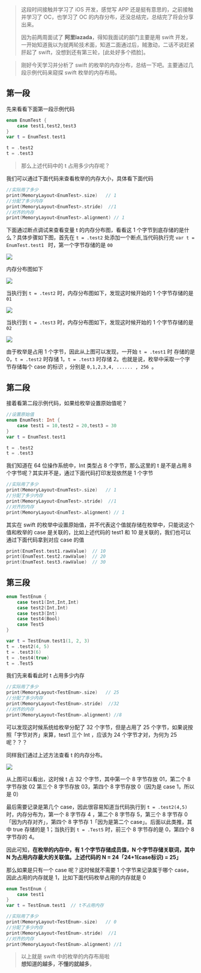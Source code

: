 
> 这段时间接触并学习了 iOS 开发，感觉写 APP 还是挺有意思的，之前接触并学习了 OC，也学习了 OC 的内存分布，还没总结完，总结完了将会分享出来。
> 
> 因为前两周面试了 **阿里lazada**，得知我面试的部门主要是用 swift 开发，一开始知道我以为就两轮技术面，知道二面通过后，贼激动，二话不说赶紧肝起了 swift，没想到还有第三轮，[此处好多个捂脸]。

> 刚好今天学习并分析了 swift 的枚举的内存分布，总结一下吧。主要通过几段示例代码来窥探 swift 枚举的内存布局。


## 第一段

先来看看下面第一段示例代码

```swift
enum EnumTest {
    case test1,test2,test3
}
var t = EnumTest.test1   

t = .test2
t = .test3
```

> 那么上述代码中的 t 占用多少内存呢？

我们可以通过下面代码来查看枚举的内存大小，具体看下面代码

```swift
//实际用了多少
print(MemoryLayout<EnumTest>.size)   // 1
//分配了多少内存
print(MemoryLayout<EnumTest>.stride)  //1
//对齐的内存
print(MemoryLayout<EnumTest>.alignment) // 1
```

下面通过断点调试来查看变量 t 的内存分布图，看看这 1 个字节到底存储的是什么？具体步骤如下图，首先在 `t = .test2` 处添加一个断点,当代码执行完 `var t = EnumTest.test1 ` 时，第一个字节存储的是 `00`

![](https://cdn.jsdelivr.net/gh/kendall-cpp/blogPic@main/blog-img-01/枚举内存分布01.5jc9pinzlww0.png)

内存分布图如下

![](https://cdn.jsdelivr.net/gh/kendall-cpp/blogPic@main/blog-img-01/枚举内存分布02.2gj73y02b7rw.png)

当执行到 `t = .test2` 时，内存分布图如下，发现这时候开始的 1 个字节存储的是 `01`

![](https://cdn.jsdelivr.net/gh/kendall-cpp/blogPic@main/blog-img-01/枚举内存分布03.h1cjjsue14o.png)

当执行到 `t = .test3` 时，内存分布图如下，发现这时候开始的 1 个字节存储的是 `02`

![](https://cdn.jsdelivr.net/gh/kendall-cpp/blogPic@main/blog-img-01/枚举内存分布04.3f3omifpcug0.png)

由于枚举是占用 1 个字节，因此从上图可以发现，一开始 `t = .test1` 时 存储的是 0，`t = .test2` 时存储 1，`t = .test3` 时存储 2。也就是说，枚举中采取一个字节存储每个 case 的标识 ，分别是 `0,1,2,3,4, ...... , 256 `。

## 第二段

接着看第二段示例代码，如果给枚举设置原始值呢？

```swift
//设置原始值
enum EnumTest: Int {
    case test1 = 10,test2 = 20,test3 = 30
}
var t = EnumTest.test1   

t = .test2
t = .test3
```

我们知道在 64 位操作系统中，Int 类型占 8 个字节，那么这里的 t 是不是占用 8 个字节呢？其实并不是，通过下面代码打印发现依然是 1 个字节

```swift
//实际用了多少
print(MemoryLayout<EnumTest>.size)   // 1
//分配了多少内存
print(MemoryLayout<EnumTest>.stride)  //1
//对齐的内存
print(MemoryLayout<EnumTest>.alignment) // 1
```

其实在 swift 的枚举中设置原始值，并不代表这个值就存储在枚举中，只能说这个值和枚举的 case 是关联的，比如上述代码的 test1 和 10 是关联的，我们也可以通过下面代码拿到对应 case 的值

```swift
print(EnumTest.test1.rawValue)  // 10
print(EnumTest.test2.rawValue)  // 20
print(EnumTest.test3.rawValue)  // 30
```

## 第三段

```swift
enum TestEnum {
    case test1(Int,Int,Int)
    case test2(Int,Int)
    case test3(Int)
    case test4(Bool)
    case Test5
}

var t = TestEnum.test1(1, 2, 3)
t = .test2(4, 5)
t = .test3(6)
t = .test4(true)
t = .Test5
```

我们先来看看此时 t 占用多少内存

```swift
//实际用了多少
print(MemoryLayout<TestEnum>.size)   // 25
//分配了多少内存
print(MemoryLayout<TestEnum>.stride)  //32
//对齐的内存
print(MemoryLayout<TestEnum>.alignment) //8   
```

可以发现这时候系统给枚举分配了 32 个字节，但是占用了 25 个字节，如果说按照「字节对齐」来算，test1 三个 Int ，应该为 24 个字节才对，为何为 25 呢？？？

同样我们通过上述方法查看 t 的内存分布。

![](https://cdn.jsdelivr.net/gh/kendall-cpp/blogPic@main/blog-img-01/枚举内存分布05.2og1xsj118y0.png)

从上图可以看出，这时候 t 占 32 个字节，其中第一个 8 字节存放 01，第二个 8 字节存放 02 第三个 8 字节存放 03，第四个 8 字节存放 0（因为是 case 1，所以是 0）

最后需要记录是第几个 case，因此很容易知道当代码执行到 `t = .test2(4,5)` 时，内存分布为，第一个 8 字节存 4 ，第二个 8 字节存 5，第三个 8 字节存 0「因为内存对齐」，第四个 8 字节存 1「因为是第二个 case」。后面以此类推，其中 true 存储的是 1；当执行到 `t = .Test5` 时，前三个 8 字节存的是 0，第四个 8 字节存的 4。

因此可知，**在枚举的内存中，有 1 个字节存储成员值，N 个字节存储关联词，其中 N 为占用内存最大的关联值。上述代码的 N = 24「24+1(case标识) = 25」**

那么如果是只有一个 case 呢？这时候就不需要 1 个字节来记录属于哪个 case，因此占用的内存就是 1，比如下面代码枚举占用的内存就是 0

```swift
enum TestEnum {
    case test1
}
var t = TestEnum.test1  // t不占用内存

//实际用了多少
print(MemoryLayout<TestEnum>.size)   // 0
//分配了多少内存
print(MemoryLayout<TestEnum>.stride)  //1
//对齐的内存
print(MemoryLayout<TestEnum>.alignment) //1 
```

> 以上就是 swift 中的枚举的内存布局啦       
> **想知道的越多，不懂的就越多**，
